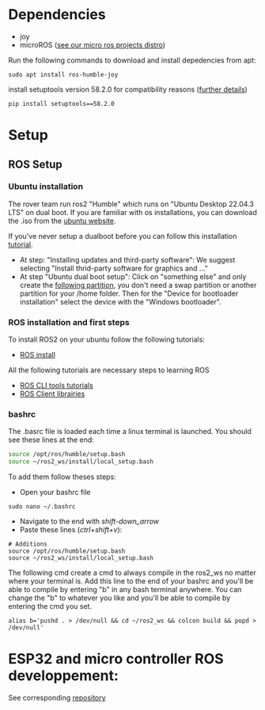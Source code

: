 # Dependencies
* joy
* microROS ([see our micro ros projects distro](https://github.com/robotique-udes/rover_micro/)) 

Run the following commands to download and install depedencies from apt:

```
sudo apt install ros-humble-joy
```

install setuptools version 58.2.0 for compatibility reasons ([further details](https://answers.ros.org/question/396439/setuptoolsdeprecationwarning-setuppy-install-is-deprecated-use-build-and-pip-and-other-standards-based-tools/))

```
pip install setuptools==58.2.0
```

# Setup
## ROS Setup
### Ubuntu installation 
The rover team run ros2 "Humble" which runs on "Ubuntu Desktop 22.04.3 LTS" on dual boot. If you are familiar with os installations, you can download the .iso from the [ubuntu website](https://ubuntu.com/download/desktop). 

If you've never setup a dualboot before you can follow this installation [tutorial](https://medium.com/linuxforeveryone/how-to-install-ubuntu-20-04-and-dual-boot-alongside-windows-10-323a85271a73).
- At step: "Installing updates and third-party software": 
We suggest selecting "Install thrid-party software for graphics and ..."
- At step "Ubuntu dual boot setup": Click on "something else" and only create the [following partition](https://miro.medium.com/v2/resize:fit:720/format:webp/1*NHz494_x-btfTl4tnm0Muw.png), you don't need a swap partition or another partition for your /home folder. Then for the "Device for bootloader installation" select the device with the "Windows bootloader".

### ROS installation and first steps
To install ROS2 on your ubuntu follow the following tutorials:
- [ROS install](https://docs.ros.org/en/humble/Installation/Ubuntu-Install-Debians.html)

All the following tutorials are necessary steps to learning ROS
- [ROS CLI tools tutorials](https://docs.ros.org/en/humble/Tutorials/Beginner-CLI-Tools.html)
- [ROS Client librairies](https://docs.ros.org/en/humble/Tutorials/Beginner-Client-Libraries.html)

### bashrc
The .basrc file is loaded each time a linux terminal is launched. You should see these lines at the end:
```bash
source /opt/ros/humble/setup.bash
source ~/ros2_ws/install/local_setup.bash
```
To add them follow theses steps:
- Open your bashrc file
```
sudo nano ~/.bashrc
```
- Navigate to the end with *shift-down_arrow*
- Paste these lines (*ctrl+shift+v*):
```
# Additions
source /opt/ros/humble/setup.bash
source ~/ros2_ws/install/local_setup.bash
```

The following cmd create a cmd to always compile in the ros2_ws no matter where your terminal is. Add this line to the end of your bashrc and you'll be able to compile by entering "b" in any bash terminal anywhere.
You can change the "b" to whatever you like and you'll be able to compile by entering the cmd you set.
```
alias b='pushd . > /dev/null && cd ~/ros2_ws && colcon build && popd > /dev/null'
```


# ESP32 and micro controller ROS developpement:
See corresponding [repository](https://github.com/robotique-udes/rover_micro)